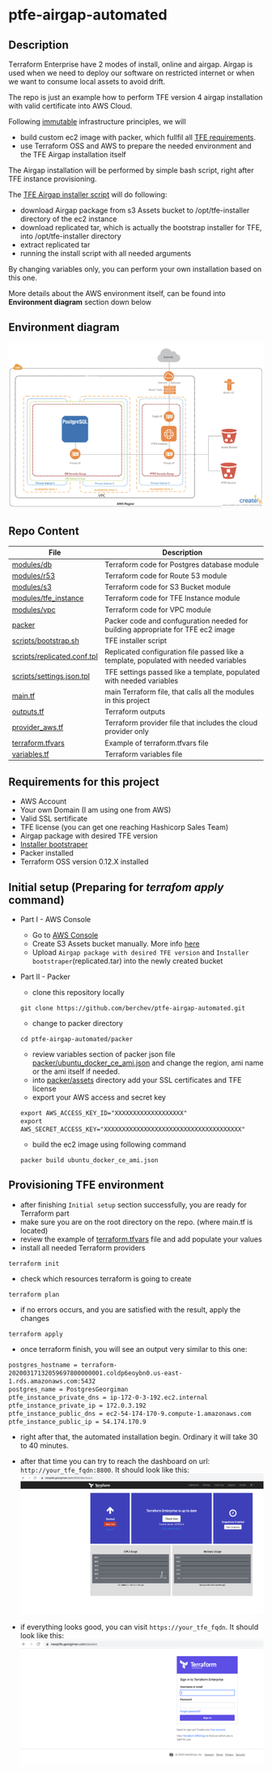 # ptfe-airgap-automated


## Description
Тerraform Еnterprise have 2 modes of install, online and airgap. Airgap is used when we need to deploy our software on restricted internet or when we want to consume local assets to avoid drift.


The repo is just an example how to perform TFE version 4 airgap installation with valid certificate into AWS Cloud.

Following [immutable](https://www.hashicorp.com/resources/what-is-mutable-vs-immutable-infrastructure) infrastructure principles, we will 
- build custom ec2 image with packer, which fullfil all [TFE requirements](https://www.terraform.io/docs/enterprise/before-installing/index.html).
- use Terraform OSS and AWS to prepare the needed environment and the TFE Airgap installation itself

The Airgap installation will be performed by simple bash script, right after TFE instance provisioning.

The [TFE Airgap installer script](scripts/bootstrap.sh) will do following:
- download Airgap package from s3 Assets bucket to /opt/tfe-installer directory of the ec2 instance
- download replicated tar, which is actually the bootstrap installer for TFE, into /opt/tfe-installer directory
- extract replicated tar
- running the install script with all needed arguments


By changing variables only, you can perform your own installation based on this one. 

More details about the AWS environment itself, can be found into **Environment diagram** section down below

## Environment diagram
![](https://github.com/berchev/ptfe-airgap-automated/blob/master/diagram/diagram.png)

## Repo Content
| File                   | Description                      |
|         ---            |                ---               |
| [modules/db](modules/db) | Terraform code for Postgres database module |
| [modules/r53](modules/r53) | Terraform code for Route 53 module|
| [modules/s3](modules/s3)| Terraform code for S3 Bucket module|
|[modules/tfe_instance](modules/tfe_instance)| Terraform code for TFE Instance module|
|[modules/vpc](modules/vpc)| Terraform code for VPC module |
|[packer](packer)| Packer code and confuguration needed for building appropriate for TFE ec2 image  |
|[scripts/bootstrap.sh](scripts/bootstrap.sh)| TFE installer script|
|[scripts/replicated.conf.tpl](scripts/replicated.conf.tpl)| Replicated configuration file passed like a template, populated with needed variables|
|[scripts/settings.json.tpl](scripts/settings.json.tpl)| TFE settings passed like a template, populated with needed variables|
|[main.tf](main.tf)| main Terraform file, that calls all the modules in this project |
|[outputs.tf](outputs.tf)| Terraform outputs |
|[provider_aws.tf](provider_aws.tf)| Terraform provider file that includes the cloud provider only |
|[terraform.tfvars](terraform.tfvars)| Example of terraform.tfvars file |
|[variables.tf](variables.tf)| Terraform variables file |


## Requirements for this project
- AWS Account
- Your own Domain (I am using one from AWS)
- Valid SSL sertificate 
- TFE license (you can get one reaching Hashicorp Sales Team)
- Airgap package with desired TFE version
- [Installer bootstraper](https://install.terraform.io/airgap/latest.tar.gz)
- Packer installed
- Terraform OSS version 0.12.X installed

## Initial setup (Preparing for *terrafom apply* command)
- Part I - AWS Console 
  - Go to [AWS Console](https://aws.amazon.com/)
  - Create S3 Assets bucket manually. More info [here](https://docs.aws.amazon.com/AmazonS3/latest/user-guide/create-bucket.html)
  - Upload `Airgap package with desired TFE version` and `Installer bootstraper`(replicated.tar) into the newly created bucket

- Part II - Packer
  - clone this repository locally
  ```
  git clone https://github.com/berchev/ptfe-airgap-automated.git
  ```
  - change to packer directory
  ```
  cd ptfe-airgap-automated/packer
  ```
  - review variables section of packer json file [packer/ubuntu_docker_ce_ami.json](packer/ubuntu_docker_ce_ami.json) and change the region, ami name or the ami itself if needed.
  - into [packer/assets](packer/assets) directory add your SSL certificates and TFE license
  - export your AWS access and secret key 
  ```
  export AWS_ACCESS_KEY_ID="XXXXXXXXXXXXXXXXXXX"
  export AWS_SECRET_ACCESS_KEY="XXXXXXXXXXXXXXXXXXXXXXXXXXXXXXXXXXXXXX"
  ```
  - build the ec2 image using following command  
  ```
  packer build ubuntu_docker_ce_ami.json
  ```

## Provisioning TFE environment
- after finishing `Initial setup` section successfully, you are ready for Terraform part
- make sure you are on the root directory on the repo. (where main.tf is located)
- review the example of [terraform.tfvars](terraform.tfvars) file and add populate your values
- install all needed Terraform providers
```
terraform init
```
- check which resources terraform is going to create
```
terraform plan
```
- if no errors occurs, and you are satisfied with the result, apply the changes
```
terraform apply
```
- once terraform finish, you will see an output very similar to this one:
```
postgres_hostname = terraform-20200317132059697800000001.coldp6eoybn0.us-east-1.rds.amazonaws.com:5432
postgres_name = PostgresGeorgiman
ptfe_instance_private_dns = ip-172-0-3-192.ec2.internal
ptfe_instance_private_ip = 172.0.3.192
ptfe_instance_public_dns = ec2-54-174-170-9.compute-1.amazonaws.com
ptfe_instance_public_ip = 54.174.170.9
```
- right after that, the automated installation begin. Ordinary it will take 30 to 40 minutes.
- after that time you can try to reach the dashboard on url: `http://your_tfe_fqdn:8800`. It should look like this:
![](https://github.com/berchev/ptfe-airgap-automated/blob/master/screens/20.png)

- if everything looks good, you can visit `https://your_tfe_fqdn`. It should look like this:
![](https://github.com/berchev/ptfe-airgap-automated/blob/master/screens/21.png)
